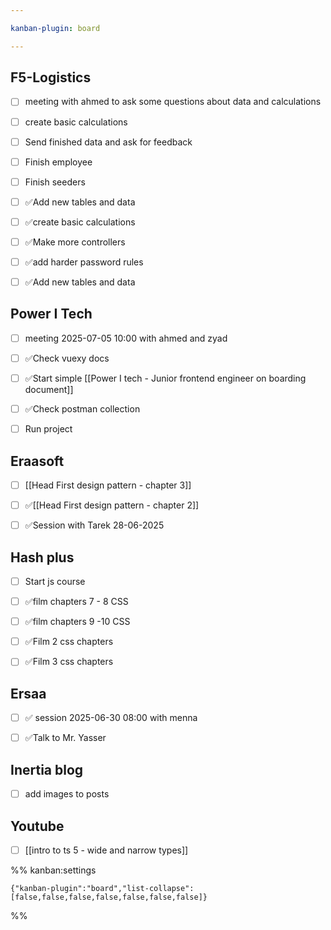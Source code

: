 ```yaml
---

kanban-plugin: board

---
```


## F5-Logistics

- [ ] meeting with ahmed to ask some questions about data and calculations
- [ ] create basic calculations
- [ ] Send finished data and ask for feedback
- [ ] Finish employee
- [ ] Finish seeders
- [ ] ✅Add new tables and data
- [ ] ✅create basic calculations
- [ ] ✅Make more controllers
- [ ] ✅add harder password rules
- [ ] ✅Add new tables and data


## Power I Tech

- [ ] meeting 2025-07-05 10:00 with ahmed and zyad
- [ ] ✅Check vuexy docs
- [ ] ✅Start simple [[Power I tech - Junior frontend engineer on boarding document]]
- [ ] ✅Check postman collection
- [ ] Run project


## Eraasoft

- [ ] [[Head First design pattern - chapter 3]]
- [ ] ✅[[Head First design pattern - chapter 2]]
- [ ] ✅Session with Tarek 28-06-2025


## Hash plus

- [ ] Start js course
- [ ] ✅film chapters 7 - 8 CSS
- [ ] ✅film chapters 9 -10 CSS
- [ ] ✅Film 2 css chapters
- [ ] ✅Film 3 css chapters


## Ersaa

- [ ] ✅ session 2025-06-30 08:00 with menna
- [ ] ✅Talk to Mr. Yasser


## Inertia blog

- [ ] add images to posts


## Youtube

- [ ] [[intro to ts 5 - wide and narrow types]]




%% kanban:settings
```
{"kanban-plugin":"board","list-collapse":[false,false,false,false,false,false,false]}
```
%%